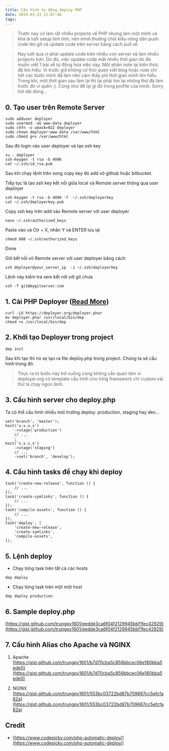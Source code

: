 ```yaml
---
title: Cấu hình tự động deploy PHP
date: 2019-03-23 12:07:48
tags:
---
```


> Trước nay có làm rất nhiều projects về PHP nhưng làm một mình và khá là lười setup linh tinh, nên mình thường chơi kiểu nông dân push code lên git và update code trên server bằng cách pull về.

> Nay lười quá vì phải update code trên nhiều con server và làm nhiều projects hơn. Do đó, việc update code mất nhiều thời gian do đó muốn viết 1 bài về tự động hoá việc này. Một phần note lại kiến thức đã tìm hiểu. Vì trước giờ không có thói quen viết blog hoặc note chi tiết các bước mình đã làm nên cảm thấy phí thời gian mình tìm hiểu. Trong khi, một thời gian sau làm lại thì lại phải tìm lại những thứ đã làm trước đó vì quên ;). Cũng như để lại gì đó trong profile của mình. Sorry hơi dài dòng...

## 0. Tạo user trên Remote Server

```
sudo adduser deployer
sudo usermod -aG www-data deployer
sudo chfn -o umask=022 deployer
sudo chown deployer:www-data /var/www/html
sudo chmod g+s /var/www/html
```
Sau đó login vào user deployer và tạo ssh key

```
su - deployer
ssh-keygen -t rsa -b 4096
cat ~/.ssh/id_rsa.pub
```
Sau khi chạy lệnh trên xong copy key đó add vô github hoặc bitbucket.

Tiếp tục là tạo ssh key kết nối giữa local và Remote server thông qua user deployer
```
ssh-keygen -t rsa -b 4096 -f  ~/.ssh/deployerkey
cat ~/.ssh/deployerkey.pub
```

Copy ssh key trên add vào Remote server với user deployer
```
nano ~/.ssh/authorized_keys
```
Paste vào và Ctr + X, nhấn Y và ENTER lưu lại

```
chmod 600 ~/.ssh/authorized_keys
```

Done

Giờ kết nối vô Remote server với user deployer bằng cách
```
ssh deployer@your_server_ip  -i ~/.ssh/deployerkey
```

Lệnh này kiểm tra xem kết nới với git chưa
```
ssh -T git@mygitserver.com
```

## 1. Cài PHP Deployer ([Read More](https://deployer.org/))

```
curl -LO https://deployer.org/deployer.phar
mv deployer.phar /usr/local/bin/dep
chmod +x /usr/local/bin/dep
```

## 2. Khởi tạo Deployer trong project

```
dep init
```

Sau khi tạo thì nó sẹ tạo ra file deploy.php trong project. Chúng ta sẽ cấu hình trong đó.

> Thực ra từ bước này trở xuống cũng không cần quan tâm vì deployer.org có template cấu hình cho từng framework chỉ custom vài thứ là chạy ngon lành.

## 3. Cấu hình server cho deploy.php

Ta có thể cấu hình nhiều môi trường deploy: production, staging hay dev...

```
set('branch', 'master');
host('x.x.x.x')
    ->stage('production')
    // ...
    ;
host('x.x.x.x')
    ->stage('staging')
    // ...
    ->set('branch', 'develop');
```

## 4. Cấu hình tasks để chạy khi deploy

```
task('create-new-release', function () {
    // ...
});
task('create-symlinks', function () {
    // ...
});
task('compile-assets', function () {
    // ...
});
task('deploy', [
    'create-new-release',
    'create-symlinks',
    'compile-assets',
]);
```

## 5. Lệnh deploy

- Chạy từng task trên tất cả các hosts
```
dep deploy
```

- Chạy từng task trên một một host
```
dep deploy production
```

## 6. Sample deploy.php

[https://gist.github.com/trungpv1601/eedde3ca6f04f2129945bbf1fec42929](https://gist.github.com/trungpv1601/eedde3ca6f04f2129945bbf1fec42929)

## 7. Cấu hình Alias cho Apache và NGINX

1. Apache
[https://gist.github.com/trungpv1601/b7d70cba5c856bbcec06e180bba5ede0](https://gist.github.com/trungpv1601/b7d70cba5c856bbcec06e180bba5ede0)

2. NGINX
[https://gist.github.com/trungpv1601/553bc03722bd87b709667cc5efcfa82a](https://gist.github.com/trungpv1601/553bc03722bd87b709667cc5efcfa82a)

## Credit
- [https://www.codepicky.com/php-automatic-deploy/](https://www.codepicky.com/php-automatic-deploy/)


